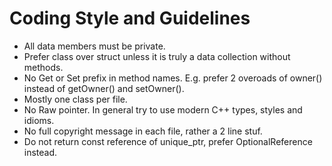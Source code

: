 # Coding Style and Guidelines

- All data members must be private.
- Prefer class over struct unless it is truly a data collection without methods.
- No Get or Set prefix in method names. E.g. prefer 2 overoads of owner() instead of getOwner() and setOwner().
- Mostly one class per file.
- No Raw pointer. In general try to use modern C++ types, styles and idioms.
- No full copyright message in each file, rather a 2 line stuf.
- Do not return const reference of unique_ptr, prefer OptionalReference instead.